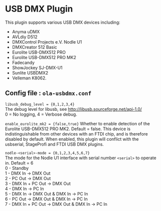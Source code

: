 USB DMX Plugin
==============

This plugin supports various USB DMX devices including:

* Anyma uDMX
* AVLdiy D512
* DMXControl Projects e.V. Nodle U1
* DMXCreator 512 Basic
* Eurolite USB-DMX512 PRO
* Eurolite USB-DMX512 PRO MK2
* Fadecandy
* ShowJockey SJ-DMX-U1
* Sunlite USBDMX2
* Velleman K8062.


## Config file : `ola-usbdmx.conf`

`libusb_debug_level = {0,1,2,3,4}`  
The debug level for libusb, see http://libusb.sourceforge.net/api-1.0/  
0 = No logging, 4 = Verbose debug.

`enable_eurolite_mk2 = {false,true}`
Whether to enable detection of the Eurolite USB-DMX512 PRO MK2.
Default = false. This device is indistinguishable from other devices
with an FTDI chip, and is therefore disabled by default. When enabled,
this plugin will conflict with the usbserial, StageProfi and FTDI USB DMX
plugins.

`nodle-<serial>-mode = {0,1,2,3,4,5,6,7}`  
The mode for the Nodle U1 interface with serial number `<serial>` to operate
in. Default = 6  
0 - Standby  
1 - DMX In -> DMX Out  
2 - PC Out -> DMX Out  
3 - DMX In + PC Out -> DMX Out  
4 - DMX In -> PC In  
5 - DMX In -> DMX Out & DMX In -> PC In  
6 - PC Out -> DMX Out & DMX In -> PC In  
7 - DMX In + PC Out -> DMX Out & DMX In -> PC In
